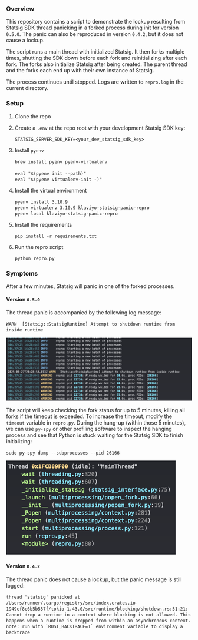 ### Overview
This repository contains a script to demonstrate the lockup resulting from Statsig SDK thread panicking in a forked process during init for version `0.5.0`. The panic can also be reproduced in version `0.4.2`, but it does not cause a lockup. 

The script runs a main thread with initialized Statsig. 
It then forks multiple times, shutting the SDK down before each fork and reinitializing after each fork. 
The forks also initialize Statsig after being created. 
The parent thread and the forks each end up with their own instance of Statsig. 

The process continues until stopped. Logs are written to `repro.log` in the current directory.


### Setup
1. Clone the repo 

2. Create a `.env` at the repo root with your development Statsig SDK key:

   ```env
   STATSIG_SERVER_SDK_KEY=<your_dev_statsig_sdk_key>
   ```

3. Install `pyenv`

    ```shell
    brew install pyenv pyenv-virtualenv
    
    eval "$(pyenv init --path)"
    eval "$(pyenv virtualenv-init -)"
    ```

4. Install the virtual environment

    ```shell
    pyenv install 3.10.9
    pyenv virtualenv 3.10.9 klaviyo-statsig-panic-repro
    pyenv local klaviyo-statsig-panic-repro
    ```

5. Install the requirements

    ```shell
    pip install -r requirements.txt
    ```
   
6. Run the repro script
    ```shell
    python repro.py
    ```


### Symptoms
After a few minutes, Statsig will panic in one of the forked processes. 

#### Version `0.5.0`
The thread panic is accompanied by the following log message:

```
WARN  [Statsig::StatsigRuntime] Attempt to shutdown runtime from inside runtime
```

![lockup_in_logs.png](images/lockup_in_logs.png)

The script will keep checking the fork status for up to 5 minutes, killing all forks if the timeout is exceeded. To increase the timeout, modify the `timeout` variable in `repro.py`.
During the hang-up (within those 5 minutes), we can use `py-spy` or other profiling software to inspect the hanging process and see that Python is stuck waiting for the Statsig SDK to finish initializing:

```shell
sudo py-spy dump --subprocesses --pid 26166
```

![py_spy_trace.png](images/py_spy_trace.png)

#### Version `0.4.2`
The thread panic does not cause a lockup, but the panic message is still logged:

```
thread 'statsig' panicked at /Users/runner/.cargo/registry/src/index.crates.io-1949cf8c6b5b557f/tokio-1.43.0/src/runtime/blocking/shutdown.rs:51:21:
Cannot drop a runtime in a context where blocking is not allowed. This happens when a runtime is dropped from within an asynchronous context.
note: run with `RUST_BACKTRACE=1` environment variable to display a backtrace
```
